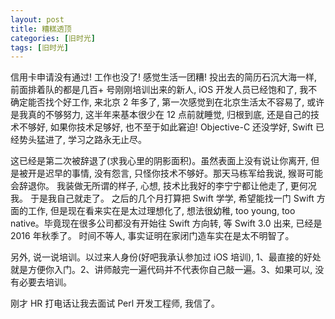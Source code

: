 ```yaml
---
layout: post
title: 糟糕透顶
categories: [旧时光]
tags: [旧时光]
---
```

信用卡申请没有通过! 工作也没了! 感觉生活一团糟! 投出去的简历石沉大海一样, 前面排着队的都是几百+ 号刚刚培训出来的新人, iOS 开发人员已经饱和了, 我不确定能否找个好工作, 来北京 2 年多了, 第一次感觉到在北京生活太不容易了, 或许是我真的不够努力, 这半年来基本很少在 12 点前就睡觉, 归根到底, 还是自己的技术不够好, 如果你技术足够好, 也不至于如此窘迫! Objective-C 还没学好, Swift 已经势头猛进了, 学习之路永无止尽。

这已经是第二次被辞退了(求我心里的阴影面积)。虽然表面上没有说让你离开, 但是被开是迟早的事情, 没有怨言, 只怪你技术不够好。那天马栋军给我说, 猴哥可能会辞退你。 我装做无所谓的样子, 心想, 技术比我好的李宁宁都让他走了, 更何况我。 于是我自己就走了。 之后的几个月打算把 Swift 学学, 希望能找一门 Swift 方面的工作, 但是现在看来实在是太过理想化了, 想法很幼稚, too young, too native。毕竟现在很多公司都没有开始往 Swift 方向转, 等 Swift 3.0 出来, 已经是 2016 年秋季了。 时间不等人, 事实证明在家闭门造车实在是太不明智了。

另外, 说一说培训。以过来人身份(好吧我承认参加过 iOS 培训), 1、最直接的好处就是方便你入门。2、讲师敲完一遍代码并不代表你自己敲一遍。3、如果可以, 没有必要去培训。

刚才 HR 打电话让我去面试 Perl 开发工程师, 我信了。
